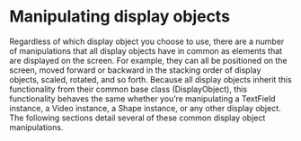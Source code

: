 # Manipulating display objects

<div>

Regardless of which display object you choose to use, there are a number of
manipulations that all display objects have in common as elements that are
displayed on the screen. For example, they can all be positioned on the screen,
moved forward or backward in the stacking order of display objects, scaled,
rotated, and so forth. Because all display objects inherit this functionality
from their common base class (DisplayObject), this functionality behaves the
same whether you’re manipulating a TextField instance, a Video instance, a Shape
instance, or any other display object. The following sections detail several of
these common display object manipulations.

</div>
